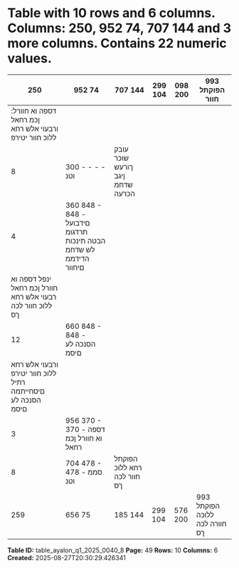 # Table with 10 rows and 6 columns. Columns: 250, 952 74, 707 144 and 3 more columns. Contains 22 numeric values.

| 250 | 952 74 | 707 144 | 299 104 | 098 200 | 993 הפוקתל חוור |
|---|---|---|---|---|---|
| :דספה וא חוורל ןכמ רחאל ורבעוי אלש רחא ללוכ חוור יטירפ |  |  |  |  |  |
| 8 | 300 - - - - וטנ | עובק שוכר ךורעש ןיגב שדחמ הכרעה |  |  |  |
| 4 | 360 848 - 848 - םידבועל תרדגומ הבטה תינכות לש שדחמ הדידממ םיחוור |  |  |  |  |
| ינפל דספה וא חוורל ןכמ רחאל רבעוי אלש רחא ללוכ חוור לכה ךס |  |  |  |  |  |
| 12 | 660 848 - 848 - הסנכה לע םיסמ |  |  |  |  |
| ורבעוי אלש רחא ללוכ חוור יטירפ רתיל םיסחייתמה הסנכה לע םיסמ |  |  |  |  |  |
| 3 | 956 370 - 370 - דספה וא חוורל ןכמ רחאל |  |  |  |  |
| 8 | 704 478 - 478 - סממ וטנ | הפוקתל רחא ללוכ חוור לכה ךס |  |  |  |
| 259 | 656 75 | 185 144 | 299 104 | 576 200 | 993 הפוקתל ללוכה חוורה לכה ךס |

**Table ID:** table_ayalon_q1_2025_0040_8
**Page:** 49
**Rows:** 10
**Columns:** 6
**Created:** 2025-08-27T20:30:29.426341
